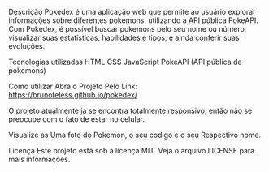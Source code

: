 Descrição
Pokedex é uma aplicação web que permite ao usuário explorar informações sobre diferentes pokemons, utilizando a API pública PokeAPI. Com Pokedex, é possível buscar pokemons pelo seu nome ou número, visualizar suas estatísticas, habilidades e tipos, e ainda conferir suas evoluções.

Tecnologias utilizadas
HTML
CSS
JavaScript
PokeAPI (API pública de pokemons)

Como utilizar
Abra o Projeto Pelo Link:
https://brunoteless.github.io/pokedex/

O projeto atualmente ja se encontra totalmente responsivo, então não se preocupe com o fato de estar no celular.

Visualize as Uma foto do Pokemon, o seu codigo e o seu Respectivo nome.


Licença
Este projeto está sob a licença MIT. Veja o arquivo LICENSE para mais informações.
